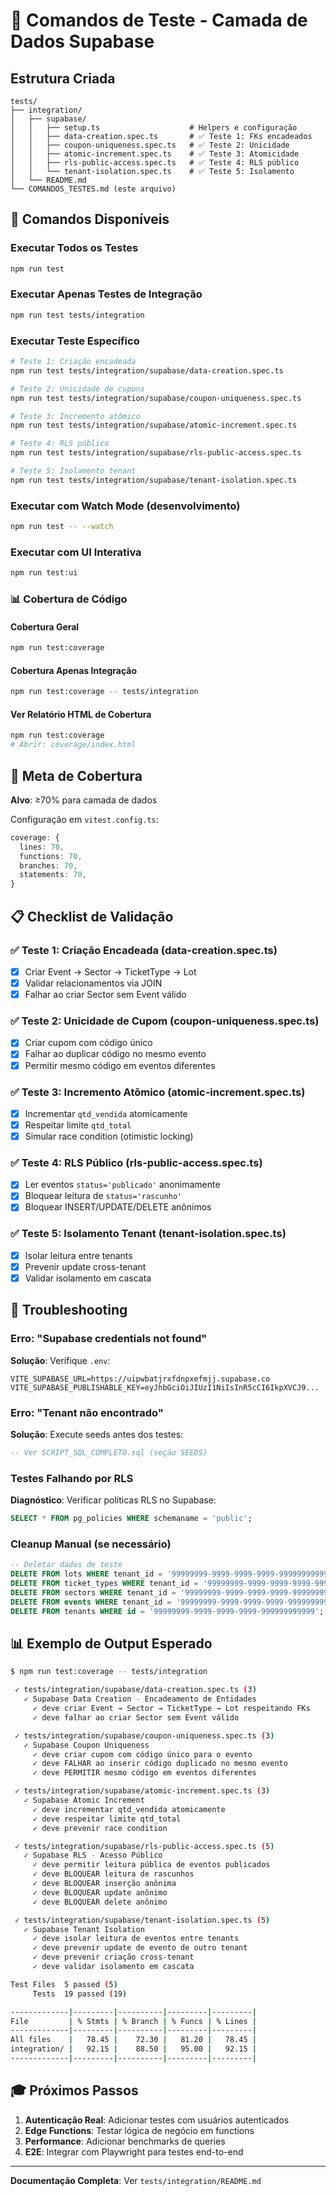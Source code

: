 # 🧪 Comandos de Teste - Camada de Dados Supabase

## Estrutura Criada

```
tests/
├── integration/
│   ├── supabase/
│   │   ├── setup.ts                    # Helpers e configuração
│   │   ├── data-creation.spec.ts       # ✅ Teste 1: FKs encadeados
│   │   ├── coupon-uniqueness.spec.ts   # ✅ Teste 2: Unicidade
│   │   ├── atomic-increment.spec.ts    # ✅ Teste 3: Atomicidade
│   │   ├── rls-public-access.spec.ts   # ✅ Teste 4: RLS público
│   │   └── tenant-isolation.spec.ts    # ✅ Teste 5: Isolamento
│   └── README.md
└── COMANDOS_TESTES.md (este arquivo)
```

## 🚀 Comandos Disponíveis

### Executar Todos os Testes
```bash
npm run test
```

### Executar Apenas Testes de Integração
```bash
npm run test tests/integration
```

### Executar Teste Específico
```bash
# Teste 1: Criação encadeada
npm run test tests/integration/supabase/data-creation.spec.ts

# Teste 2: Unicidade de cupons
npm run test tests/integration/supabase/coupon-uniqueness.spec.ts

# Teste 3: Incremento atômico
npm run test tests/integration/supabase/atomic-increment.spec.ts

# Teste 4: RLS público
npm run test tests/integration/supabase/rls-public-access.spec.ts

# Teste 5: Isolamento tenant
npm run test tests/integration/supabase/tenant-isolation.spec.ts
```

### Executar com Watch Mode (desenvolvimento)
```bash
npm run test -- --watch
```

### Executar com UI Interativa
```bash
npm run test:ui
```

### 📊 Cobertura de Código

#### Cobertura Geral
```bash
npm run test:coverage
```

#### Cobertura Apenas Integração
```bash
npm run test:coverage -- tests/integration
```

#### Ver Relatório HTML de Cobertura
```bash
npm run test:coverage
# Abrir: coverage/index.html
```

## 🎯 Meta de Cobertura

**Alvo**: ≥70% para camada de dados

Configuração em `vitest.config.ts`:
```typescript
coverage: {
  lines: 70,
  functions: 70,
  branches: 70,
  statements: 70,
}
```

## 📋 Checklist de Validação

### ✅ Teste 1: Criação Encadeada (data-creation.spec.ts)
- [x] Criar Event → Sector → TicketType → Lot
- [x] Validar relacionamentos via JOIN
- [x] Falhar ao criar Sector sem Event válido

### ✅ Teste 2: Unicidade de Cupom (coupon-uniqueness.spec.ts)
- [x] Criar cupom com código único
- [x] Falhar ao duplicar código no mesmo evento
- [x] Permitir mesmo código em eventos diferentes

### ✅ Teste 3: Incremento Atômico (atomic-increment.spec.ts)
- [x] Incrementar `qtd_vendida` atomicamente
- [x] Respeitar limite `qtd_total`
- [x] Simular race condition (otimistic locking)

### ✅ Teste 4: RLS Público (rls-public-access.spec.ts)
- [x] Ler eventos `status='publicado'` anonimamente
- [x] Bloquear leitura de `status='rascunho'`
- [x] Bloquear INSERT/UPDATE/DELETE anônimos

### ✅ Teste 5: Isolamento Tenant (tenant-isolation.spec.ts)
- [x] Isolar leitura entre tenants
- [x] Prevenir update cross-tenant
- [x] Validar isolamento em cascata

## 🔧 Troubleshooting

### Erro: "Supabase credentials not found"
**Solução**: Verifique `.env`:
```env
VITE_SUPABASE_URL=https://uipwbatjrxfdnpxefmjj.supabase.co
VITE_SUPABASE_PUBLISHABLE_KEY=eyJhbGciOiJIUzI1NiIsInR5cCI6IkpXVCJ9...
```

### Erro: "Tenant não encontrado"
**Solução**: Execute seeds antes dos testes:
```sql
-- Ver SCRIPT_SQL_COMPLETO.sql (seção SEEDS)
```

### Testes Falhando por RLS
**Diagnóstico**: Verificar políticas RLS no Supabase:
```sql
SELECT * FROM pg_policies WHERE schemaname = 'public';
```

### Cleanup Manual (se necessário)
```sql
-- Deletar dados de teste
DELETE FROM lots WHERE tenant_id = '99999999-9999-9999-9999-999999999999';
DELETE FROM ticket_types WHERE tenant_id = '99999999-9999-9999-9999-999999999999';
DELETE FROM sectors WHERE tenant_id = '99999999-9999-9999-9999-999999999999';
DELETE FROM events WHERE tenant_id = '99999999-9999-9999-9999-999999999999';
DELETE FROM tenants WHERE id = '99999999-9999-9999-9999-999999999999';
```

## 📊 Exemplo de Output Esperado

```bash
$ npm run test:coverage -- tests/integration

 ✓ tests/integration/supabase/data-creation.spec.ts (3)
   ✓ Supabase Data Creation - Encadeamento de Entidades
     ✓ deve criar Event → Sector → TicketType → Lot respeitando FKs
     ✓ deve falhar ao criar Sector sem Event válido

 ✓ tests/integration/supabase/coupon-uniqueness.spec.ts (3)
   ✓ Supabase Coupon Uniqueness
     ✓ deve criar cupom com código único para o evento
     ✓ deve FALHAR ao inserir código duplicado no mesmo evento
     ✓ deve PERMITIR mesmo código em eventos diferentes

 ✓ tests/integration/supabase/atomic-increment.spec.ts (3)
   ✓ Supabase Atomic Increment
     ✓ deve incrementar qtd_vendida atomicamente
     ✓ deve respeitar limite qtd_total
     ✓ deve prevenir race condition

 ✓ tests/integration/supabase/rls-public-access.spec.ts (5)
   ✓ Supabase RLS - Acesso Público
     ✓ deve permitir leitura pública de eventos publicados
     ✓ deve BLOQUEAR leitura de rascunhos
     ✓ deve BLOQUEAR inserção anônima
     ✓ deve BLOQUEAR update anônimo
     ✓ deve BLOQUEAR delete anônimo

 ✓ tests/integration/supabase/tenant-isolation.spec.ts (5)
   ✓ Supabase Tenant Isolation
     ✓ deve isolar leitura de eventos entre tenants
     ✓ deve prevenir update de evento de outro tenant
     ✓ deve prevenir criação cross-tenant
     ✓ deve validar isolamento em cascata

Test Files  5 passed (5)
     Tests  19 passed (19)

-------------|---------|----------|---------|---------|
File         | % Stmts | % Branch | % Funcs | % Lines |
-------------|---------|----------|---------|---------|
All files    |   78.45 |    72.30 |   81.20 |   78.45 |
integration/ |   92.15 |    88.50 |   95.00 |   92.15 |
-------------|---------|----------|---------|---------|
```

## 🎓 Próximos Passos

1. **Autenticação Real**: Adicionar testes com usuários autenticados
2. **Edge Functions**: Testar lógica de negócio em functions
3. **Performance**: Adicionar benchmarks de queries
4. **E2E**: Integrar com Playwright para testes end-to-end

---

**Documentação Completa**: Ver `tests/integration/README.md`
